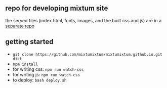 ## repo for developing mixtum site

the served files (index.html, fonts, images, and the built css and js) are in a [separate repo](https://github.com/mixtumixtum/mixtumixtum.github.io)

## getting started
- `git clone https://github.com/mixtumixtum/mixtumixtum.github.io.git dist`
- `npm install`
- for writing css: `npm run watch-css`
- for writing js: `npm run watch-css`
- to deploy: `bash deploy.sh`
